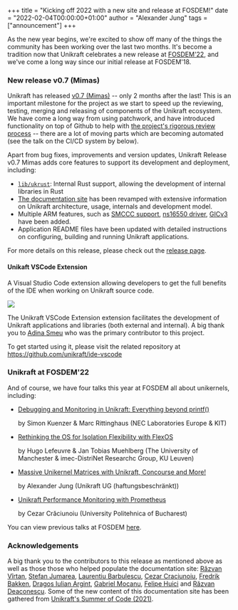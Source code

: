 +++
title = "Kicking off 2022 with a new site and release at FOSDEM!"
date = "2022-02-04T00:00:00+01:00"
author = "Alexander Jung"
tags = ["announcement"]
+++

As the new year begins, we're excited to show off many of the things the
community has been working over the last two months.  It's become a tradition
now that Unikraft celebrates a new release at [FOSDEM'22](https://fosdem.org/2022/), and we've come a long way since
our initial release at FOSDEM'18.

### New release v0.7 (Mimas)

Unikraft has released [v0.7 (Mimas)](/releases) -- only 2 months after the last!
This is an important milestone for the project as we start to speed up the
reviewing, testing, merging and releasing of components of the Unikraft
ecosystem.  We have come a long way from using patchwork, and have introduced
functionality on top of Github to help with [the project's rigorous review
process](/docs/contributing/review-process/) -- there are a lot of moving parts
which are becoming automated (see the talk on the CI/CD system by below).

Apart from bug fixes, improvements and version updates, Unikraft Release v0.7
Mimas adds core features to support its development and deployment, including:

* [`lib/ukrust`](https://github.com/unikraft/unikraft/tree/staging/lib/ukrust): Internal Rust support, allowing the development of internal libraries in Rust
* [The documentation site](https://unikraft.org) has been revamped with
  extensive information on Unikraft architecture, usage, internals and
  development model.
* Multiple ARM features, such as [SMCCC
  support](https://github.com/unikraft/unikraft/pull/297), [ns16550
  driver](https://github.com/unikraft/unikraft/pull/233), [GICv3](https://github.com/unikraft/unikraft/pull/234) have been
  added.
* Application README files have been updated with detailed instructions on
  configuring, building and running Unikraft applications.

For more details on this release, please check out the [release
page](https://unikraft.org/release).

#### Unikaft VSCode Extension

A Visual Studio Code extension allowing developers to get the full benefits of
the IDE when working on Unikraft source code.

![](https://raw.githubusercontent.com/unikraft/ide-vscode/prototype/media/helloworld.gif)

The Unikraft VSCode Extension extension facilitates the development of Unikraft
applications and libraries (both external and internal).  A big thank you to
[Adina Smeu](https://github.com/adinasm) who was the primary contributor to this
project.

To get started using it, please visit the related repository at
https://github.com/unikraft/ide-vscode


### Unikraft at FOSDEM'22

And of course, we have four talks this year at FOSDEM all about unikernels,
including:

* [Debugging and Monitoring in Unikraft: Everything beyond printf()](https://fosdem.org/2022/schedule/event/skuenzer/)

  by Simon Kuenzer & Marc Rittinghaus (NEC Laboratories Europe & KIT)

* [Rethinking the OS for Isolation Flexibility with FlexOS](https://fosdem.org/2022/schedule/event/tee_flexos/)

  by Hugo Lefeuvre & Jan Tobias Muehlberg (The University of Manchester & imec-DistriNet Researchc Group, KU Leuven)

* [Massive Unikernel Matrices with Unikraft, Concourse and More!](https://fosdem.org/2022/schedule/event/massive_unikernel_matrices_with_unikraft_concourse_and_more/)

  by Alexander Jung (Unikraft UG (haftungsbeschränkt))

* [Unikraft Performance Monitoring with Prometheus](https://fosdem.org/2022/schedule/event/unikraft/)

  by Cezar Crăciunoiu (University Politehnica of Bucharest)

You can view previous talks at FOSDEM [here](/community/talks).

### Acknowledgements

A big thank you to the contributors to this release as mentioned above as well
as those those who helped populate the documentation site: [Răzvan
Vîrtan](https://github.com/razvanvirtan), [Stefan
Jumarea](https://github.com/StefanJum), [Laurentiu Barbulescu](#), [Cezar
Craciunoiu](https://github.com/craciunoiuc), [Fredrik Bakken](https://github.com/FredrikBakken), [Dragos
Iulian Argint](https://github.com/dragosargint), [Gabriel
Mocanu](https://github.com/gabrielmocanu), [Felipe Huici](https://github.com/felipehuici) and [Răzvan
Deaconescu](https://github.com/razvand).  Some of the new content of this documentation site has been
gathered from [Unikraft's Summer of Code (2021)](https://usoc21.unikraft.org).